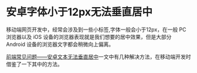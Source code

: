 # 安卓字体小于12px无法垂直居中

移动端网页开发中，经常会涉及到一些小标签,字体一般会小于12px，在一般 PC 浏览器以及 iOS 设备的浏览器表现就是我们想要的居中效果，但是大部分 Android 设备的浏览器文字都会稍微向上偏离。

[前端常见问题——安卓文本无法垂直居中](https://segmentfault.com/a/1190000017088168)一文中有几种解决方法，在移动端开发时借鉴了一下其中的方法。